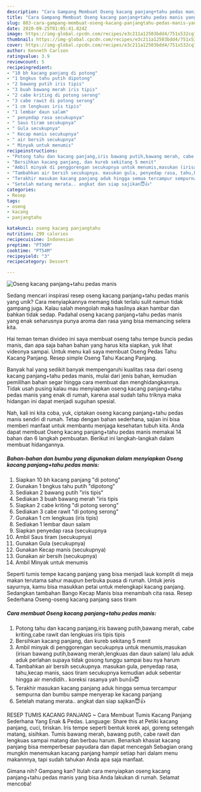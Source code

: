```yaml
---
description: "Cara Gampang Membuat Oseng kacang panjang+tahu pedas manis yang Bikin Ngiler"
title: "Cara Gampang Membuat Oseng kacang panjang+tahu pedas manis yang Bikin Ngiler"
slug: 883-cara-gampang-membuat-oseng-kacang-panjangtahu-pedas-manis-yang-bikin-ngiler
date: 2020-09-25T01:05:41.824Z
image: https://img-global.cpcdn.com/recipes/e3c211a12503bdd4/751x532cq70/oseng-kacang-panjangtahu-pedas-manis-foto-resep-utama.jpg
thumbnail: https://img-global.cpcdn.com/recipes/e3c211a12503bdd4/751x532cq70/oseng-kacang-panjangtahu-pedas-manis-foto-resep-utama.jpg
cover: https://img-global.cpcdn.com/recipes/e3c211a12503bdd4/751x532cq70/oseng-kacang-panjangtahu-pedas-manis-foto-resep-utama.jpg
author: Kenneth Carlson
ratingvalue: 3.9
reviewcount: 5
recipeingredient:
- "10 bh kacang panjang di potong"
- "1 bngkus tahu putih dipotong"
- "2 bawang putih iris tipis"
- "3 buah bawang merah iris tipis"
- "2 cabe kriting di potong serong"
- "3 cabe rawit di potong serong"
- "1 cm lengkuas iris tipis"
- "1 lembar daun salam"
- " penyedap rasa secukupnya"
- " Saus tiram secukupnya"
- " Gula secukupnya"
- " Kecap manis secukupnya"
- " air bersih secukupnya"
- " Minyak untuk menumis"
recipeinstructions:
- "Potong tahu dan kacang panjang,iris bawang putih,bawang merah, cabe kriting,cabe rawit dan lengkuas iris tipis tipis"
- "Bersihkan kacang panjang, dan kureb sekitang 5 menit"
- "Ambil minyak di penggorengan secukupnya untuk menumis,masukan (irisan bawang putih,bawang merah,lengkuas dan daun salam) lalu aduk aduk perlahan supaya tidak gosong tunggu sampai bau nya harum"
- "Tambahkan air bersih secukupnya. masukan gula, penyedap rasa, tahu,kecap manis, saos tiram secukupnya kemudian aduk sebentar hingga air mendidih.. koreksi rasanya yah bun👍😇"
- "Terakhir masukan kacang panjang aduk hingga semua tercampur sempurna dan bumbu sampe menyerap ke kacang panjang"
- "Setelah matang merata.. angkat dan siap sajikan😇👍"
categories:
- Resep
tags:
- oseng
- kacang
- panjangtahu

katakunci: oseng kacang panjangtahu 
nutrition: 299 calories
recipecuisine: Indonesian
preptime: "PT36M"
cooktime: "PT54M"
recipeyield: "3"
recipecategory: Dessert

---
```



![Oseng kacang panjang+tahu pedas manis](https://img-global.cpcdn.com/recipes/e3c211a12503bdd4/751x532cq70/oseng-kacang-panjangtahu-pedas-manis-foto-resep-utama.jpg)

Sedang mencari inspirasi resep oseng kacang panjang+tahu pedas manis yang unik? Cara menyiapkannya memang tidak terlalu sulit namun tidak gampang juga. Kalau salah mengolah maka hasilnya akan hambar dan bahkan tidak sedap. Padahal oseng kacang panjang+tahu pedas manis yang enak seharusnya punya aroma dan rasa yang bisa memancing selera kita.

Hai teman teman divideo ini saya membuat oseng tahu tempe buncis pedas manis, dan apa saja bahan bahan yang harus kita siapkan, yuk lihat videonya sampai. Untuk menu kali saya membuat Oseng Pedas Tahu Kacang Panjang. Resep simple Oseng Tahu Kacang Panjang.

Banyak hal yang sedikit banyak mempengaruhi kualitas rasa dari oseng kacang panjang+tahu pedas manis, mulai dari jenis bahan, kemudian pemilihan bahan segar hingga cara membuat dan menghidangkannya. Tidak usah pusing kalau mau menyiapkan oseng kacang panjang+tahu pedas manis yang enak di rumah, karena asal sudah tahu triknya maka hidangan ini dapat menjadi suguhan spesial.


Nah, kali ini kita coba, yuk, ciptakan oseng kacang panjang+tahu pedas manis sendiri di rumah. Tetap dengan bahan sederhana, sajian ini bisa memberi manfaat untuk membantu menjaga kesehatan tubuh kita. Anda dapat membuat Oseng kacang panjang+tahu pedas manis memakai 14 bahan dan 6 langkah pembuatan. Berikut ini langkah-langkah dalam membuat hidangannya.

<!--inarticleads1-->

##### Bahan-bahan dan bumbu yang digunakan dalam menyiapkan Oseng kacang panjang+tahu pedas manis:

1. Siapkan 10 bh kacang panjang &#34;di potong&#34;
1. Gunakan 1 bngkus tahu putih &#34;dipotong&#34;
1. Sediakan 2 bawang putih &#34;iris tipis&#34;
1. Sediakan 3 buah bawang merah &#34;iris tipis
1. Siapkan 2 cabe kriting &#34;di potong serong&#34;
1. Sediakan 3 cabe rawit &#34;di potong serong&#34;
1. Gunakan 1 cm lengkuas (iris tipis)
1. Sediakan 1 lembar daun salam
1. Siapkan  penyedap rasa (secukupnya
1. Ambil  Saus tiram (secukupnya)
1. Gunakan  Gula (secukupnya)
1. Gunakan  Kecap manis (secukupnya)
1. Gunakan  air bersih (secukupnya)
1. Ambil  Minyak untuk menumis


Seperti tumis tempe kacang panjang yang bisa menjadi lauk komplit di meja makan terutama sahur maupun berbuka puasa di rumah. Untuk jenis sayurnya, kamu bisa masukkan petai untuk melengkapi kacang panjang. Sedangkan tambahan Bango Kecap Manis bisa menambah cita rasa. Resep Sederhana Oseng-oseng kacang panjang saos tiram 

<!--inarticleads2-->

##### Cara membuat Oseng kacang panjang+tahu pedas manis:

1. Potong tahu dan kacang panjang,iris bawang putih,bawang merah, cabe kriting,cabe rawit dan lengkuas iris tipis tipis
1. Bersihkan kacang panjang, dan kureb sekitang 5 menit
1. Ambil minyak di penggorengan secukupnya untuk menumis,masukan (irisan bawang putih,bawang merah,lengkuas dan daun salam) lalu aduk aduk perlahan supaya tidak gosong tunggu sampai bau nya harum
1. Tambahkan air bersih secukupnya. masukan gula, penyedap rasa, tahu,kecap manis, saos tiram secukupnya kemudian aduk sebentar hingga air mendidih.. koreksi rasanya yah bun👍😇
1. Terakhir masukan kacang panjang aduk hingga semua tercampur sempurna dan bumbu sampe menyerap ke kacang panjang
1. Setelah matang merata.. angkat dan siap sajikan😇👍


RESEP TUMIS KACANG PANJANG ~ Cara Membuat Tumis Kacang Panjang Sederhana Yang Enak &amp; Pedas. Language: Share this at Petiki kacang panjang, cuci, tiriskan. Iris tempe seperti bentuk korek api, goreng setengah matang, sisihkan. Tumis bawang merah, bawang putih, cabe rawit dan lengkuas sampai matang dan berbau harum. Benarkah khasiat kacang panjang bisa memperbesar payudara dan dapat mencegah Sebagian orang mungkin menemukan kacang panjang hampir setiap hari dalam menu makannnya, tapi sudah tahukan Anda apa saja manfaat. 

Gimana nih? Gampang kan? Itulah cara menyiapkan oseng kacang panjang+tahu pedas manis yang bisa Anda lakukan di rumah. Selamat mencoba!
